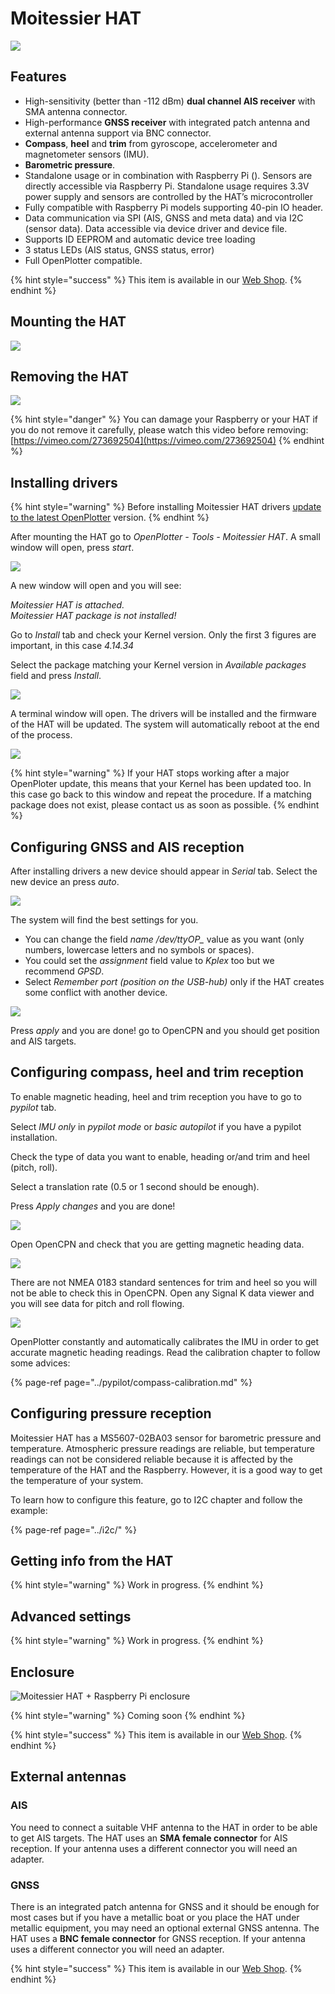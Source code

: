 # Moitessier HAT

![](../.gitbook/assets/moitessier-hat-quick-start-guide-page1.jpg)

## Features

* High-sensitivity \(better than -112 dBm\) **dual channel AIS receiver** with SMA antenna connector.
* High-performance **GNSS receiver** with integrated patch antenna and external antenna support via BNC connector.
* **Compass**, **heel** and **trim** from gyroscope, accelerometer and magnetometer sensors \(IMU\).
* **Barometric pressure**.
* Standalone usage or in combination with Raspberry Pi \(\). Sensors are directly accessible via Raspberry Pi. Standalone usage requires 3.3V power supply and sensors are controlled by the HAT’s microcontroller
* Fully compatible with Raspberry Pi models supporting 40-pin IO header.
* Data communication via SPI \(AIS, GNSS and meta data\) and via I2C \(sensor data\). Data accessible via device driver and device file.
* Supports ID EEPROM and automatic device tree loading
* 3 status LEDs \(AIS status, GNSS status, error\)
* Full OpenPlotter compatible.

{% hint style="success" %}
This item is available in our [Web Shop](http://shop.sailoog.com).
{% endhint %}

## Mounting the HAT

![](../.gitbook/assets/moitessier-hat-quick-start-guide-page2.jpg)

## Removing the HAT

![](../.gitbook/assets/moitessier-hat-quick-start-guide-page3.jpg)

{% hint style="danger" %}
You can damage your Raspberry or your HAT if you do not remove it carefully, please watch this video before removing: [https://vimeo.com/273692504](https://vimeo.com/273692504)
{% endhint %}

## Installing drivers

{% hint style="warning" %}
Before installing Moitessier HAT drivers [update to the latest OpenPlotter](https://docs.sailoog.com/openplotter-v1-x-x/getting-started#updating) version.
{% endhint %}

After mounting the HAT go to _OpenPlotter - Tools - Moitessier HAT_. A small window will open, press _start_.

![](../.gitbook/assets/moitessier_settings0.png)

A new window will open and you will see:

_Moitessier HAT is attached._   
_Moitessier HAT package is not installed!_

Go to _Install_ tab and check your Kernel version. Only the first 3 figures are important, in this case _4.14.34_

Select the package matching your Kernel version in _Available packages_ field and press _Install_. 

![](../.gitbook/assets/moitessier_settings1.png)

A terminal window will open. The drivers will be installed and the firmware of the HAT will be updated. The system will automatically reboot at the end of the process.

![](../.gitbook/assets/moitessier_settings2.png)

{% hint style="warning" %}
If your HAT stops working after a major OpenPloter update, this means that your Kernel has been updated too. In this case go back to this window and repeat the procedure. If a matching package does not exist, please contact us as soon as possible.
{% endhint %}

## Configuring GNSS and AIS reception

After installing drivers a new device should appear in _Serial_ tab. Select the new device an press _auto_.

![](../.gitbook/assets/moitessier_settings3.png)

The system will find the best settings for you. 

* You can change the field _name /dev/ttyOP\__ value as you want \(only numbers, lowercase letters and no symbols or spaces\). 
* You could set the _assignment_ field value to _Kplex_ too but we recommend _GPSD_. 
* Select _Remember port \(position on the USB-hub\)_ only if the HAT creates some conflict with another device.

![](../.gitbook/assets/moitessier_settings4.png)

Press _apply_ and you are done! go to OpenCPN and you should get position and AIS targets.

## Configuring compass, heel and trim reception

To enable magnetic heading, heel and trim reception you have to go to _pypilot_ tab.

Select _IMU only_ in _pypilot mode_ or _basic autopilot_ if you have a pypilot installation.

Check the type of data you want to enable, heading or/and trim and heel \(pitch, roll\).

Select a translation rate \(0.5 or 1 second should be enough\).

Press _Apply changes_ and you are done!

![](../.gitbook/assets/imu0.png)

Open OpenCPN and check that you are getting magnetic heading data.

![](../.gitbook/assets/imu1.png)

There are not NMEA 0183 standard sentences for trim and heel so you will not be able to check this in OpenCPN. Open any Signal K data viewer and you will see data for pitch and roll flowing.

![](../.gitbook/assets/imu2.png)

OpenPlotter constantly and automatically calibrates the IMU in order to get accurate magnetic heading readings. Read the calibration chapter to follow some advices:

{% page-ref page="../pypilot/compass-calibration.md" %}

## Configuring pressure reception

Moitessier HAT has a MS5607-02BA03 sensor for barometric pressure and temperature. Atmospheric pressure readings are reliable, but temperature readings can not be considered reliable because it is affected by the temperature of the HAT and the Raspberry. However, it is a good way to get the temperature of your system.

To learn how to configure this feature, go to I2C chapter and follow the example:

{% page-ref page="../i2c/" %}

## Getting info from the HAT

{% hint style="warning" %}
Work in progress.
{% endhint %}

## Advanced settings

{% hint style="warning" %}
Work in progress.
{% endhint %}

## Enclosure

![Moitessier HAT + Raspberry Pi enclosure](../.gitbook/assets/moitessier-enclosure-casing-by-rooco.jpg)

{% hint style="warning" %}
Coming soon
{% endhint %}

{% hint style="success" %}
This item is available in our [Web Shop](http://shop.sailoog.com).
{% endhint %}

## External antennas

### AIS

You need to connect a suitable VHF antenna to the HAT in order to be able to get AIS targets. The HAT uses an **SMA female connector** for AIS reception. If your antenna uses a different connector you will need an adapter.

### GNSS

There is an integrated patch antenna for GNSS and it should be enough for most cases but if you have a metallic boat or you place the HAT under metallic equipment, you may need an optional external GNSS antenna. The HAT uses a **BNC female connector** for GNSS reception. If your antenna uses a different connector you will need an adapter.

{% hint style="success" %}
This item is available in our [Web Shop](http://shop.sailoog.com).
{% endhint %}



